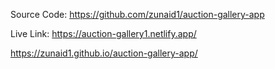 Source Code: 
https://github.com/zunaid1/auction-gallery-app


Live Link: 
https://auction-gallery1.netlify.app/



https://zunaid1.github.io/auction-gallery-app/